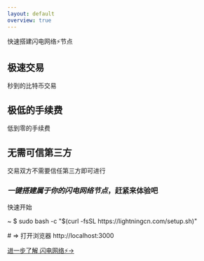 ```yaml
---
layout: default
overview: true
---
```


<section class="intro">
  <div class="grid">
    <div class="unit whole center-on-mobiles">
      <p class="first">快速搭建闪电网络⚡️节点</p>
    </div>
  </div>
</section>
<section class="features">
  <div class="grid">
    <div class="unit one-third">
      <h2>极速交易</h2>
      <p>
        秒到的比特币交易
      </p>
    </div>
    <div class="unit one-third">
      <h2>极低的手续费</h2>
      <p>
        低到零的手续费
      </p>
    </div>
    <div class="unit one-third">
      <h2>无需可信第三方</h2>
      <p>
		交易双方不需要信任第三方即可进行
      </p>
    </div>
    <div class="clear"></div>
  </div>
</section>
<section class="quickstart">
  <div class="grid">
    <div class="unit golden-small center-on-mobiles">
      <h3><em>一键搭建属于你的闪电网络节点</em>，赶紧来体验吧</h3>
    </div>
    <div class="unit golden-large code">
      <p class="title">快速开始</p>
      <div class="shell">
        <p class="line">
          <span class="path">~</span>
          <span class="prompt">$</span>
          <span class="command">sudo bash -c "$(curl -fsSL https://lightningcn.com/setup.sh)"</span>
        </p>
        <p class="line">
          <span class="output"># => 打开浏览器 http://localhost:3000</span>
        </p>
      </div>
    </div>
    <div class="clear"></div>
  </div>
</section>
<section class="free-hosting">
  <div class="grid">
    <div class="unit whole">
      <div class="grid pane">
        <div class="unit whole center-on-mobiles">
          <div class="pane-content">
            <a href="http://docs.lightningcn.com/">进一步了解 闪电网络⚡️&rarr;</a>
          </div>
        </div>
        <div class="clear"></div>
      </div>
    </div>
  </div>
</section>
